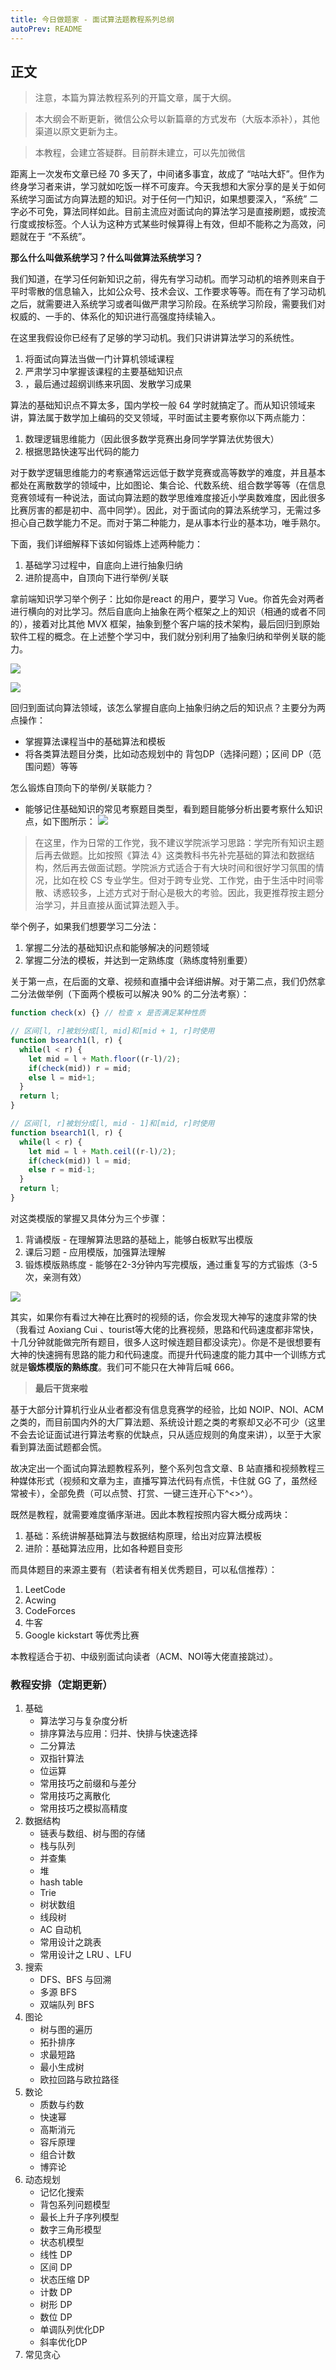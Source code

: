 ```yaml
---
title: 今日做题家 - 面试算法题教程系列总纲
autoPrev: README
---
```


## 正文
> 注意，本篇为算法教程系列的开篇文章，属于大纲。

> 本大纲会不断更新，微信公众号以新篇章的方式发布（大版本添补），其他渠道以原文更新为主。

> 本教程，会建立答疑群。目前群未建立，可以先加微信

距离上一次发布文章已经 70 多天了，中间诸多事宜，故成了 “咕咕大虾”。但作为终身学习者来讲，学习就如吃饭一样不可废弃。今天我想和大家分享的是关于如何系统学习面试方向算法题的知识。对于任何一门知识，如果想要深入，“系统” 二字必不可免，算法同样如此。目前主流应对面试向的算法学习是直接刷题，或按流行度或按标签。个人认为这种方式某些时候算得上有效，但却不能称之为高效，问题就在于 “不系统”。

**那么什么叫做系统学习？什么叫做算法系统学习？**

我们知道，在学习任何新知识之前，得先有学习动机。而学习动机的培养则来自于平时零散的信息输入，比如公众号、技术会议、工作要求等等。而在有了学习动机之后，就需要进入系统学习或者叫做严肃学习阶段。在系统学习阶段，需要我们对权威的、一手的、体系化的知识进行高强度持续输入。

在这里我假设你已经有了足够的学习动机。我们只讲讲算法学习的系统性。
1. 将面试向算法当做一门计算机领域课程
2. 严肃学习中掌握该课程的主要基础知识点
3. ，最后通过超纲训练来巩固、发散学习成果

算法的基础知识点不算太多，国内学校一般 64 学时就搞定了。而从知识领域来讲，算法属于数学加上编码的交叉领域，平时面试主要考察你以下两点能力：
1. 数理逻辑思维能力（因此很多数学竞赛出身同学学算法优势很大）
2. 根据思路快速写出代码的能力

对于数学逻辑思维能力的考察通常远远低于数学竞赛或高等数学的难度，并且基本都处在离散数学的领域中，比如图论、集合论、代数系统、组合数学等等（在信息竞赛领域有一种说法，面试向算法题的数学思维难度接近小学奥数难度，因此很多比赛厉害的都是初中、高中同学）。因此，对于面试向的算法系统学习，无需过多担心自己数学能力不足。而对于第二种能力，是从事本行业的基本功，唯手熟尔。

下面，我们详细解释下该如何锻炼上述两种能力：
1. 基础学习过程中，自底向上进行抽象归纳
2. 进阶提高中，自顶向下进行举例/关联

拿前端知识学习举个例子：比如你是react 的用户，要学习 Vue。你首先会对两者进行横向的对比学习。然后自底向上抽象在两个框架之上的知识（相通的或者不同的），接着对比其他 MVX 框架，抽象到整个客户端的技术架构，最后回归到原始软件工程的概念。在上述整个学习中，我们就分别利用了抽象归纳和举例关联的能力。

![](./images/1-1.jpg)

![](./images/1-2.jpg)


回归到面试向算法领域，该怎么掌握自底向上抽象归纳之后的知识点？主要分为两点操作：
- 掌握算法课程当中的基础算法和模板
- 将各类算法题目分类，比如动态规划中的 背包DP（选择问题）；区间 DP（范围问题）等等

怎么锻炼自顶向下的举例/关联能力？
- 能够记住基础知识的常见考察题目类型，看到题目能够分析出要考察什么知识点，如下图所示：
![](./images/1-3.jpg)


> 在这里，作为日常的工作党，我不建议学院派学习思路：学完所有知识主题后再去做题。比如按照《算法 4》这类教科书先补完基础的算法和数据结构，然后再去做面试题。学院派方式适合于有大块时间和很好学习氛围的情况，比如在校 CS 专业学生。但对于跨专业党、工作党，由于生活中时间零散、诱惑较多，上述方式对于耐心是极大的考验。因此，我更推荐按主题分治学习，并且直接从面试算法题入手。

举个例子，如果我们想要学习二分法：
1. 掌握二分法的基础知识点和能够解决的问题领域
2. 掌握二分法的模板，并达到一定熟练度（熟练度特别重要）

关于第一点，在后面的文章、视频和直播中会详细讲解。对于第二点，我们仍然拿二分法做举例（下面两个模板可以解决 90% 的二分法考察）：
```javascript
function check(x) {} // 检查 x 是否满足某种性质

// 区间[l, r]被划分成[l, mid]和[mid + 1, r]时使用
function bsearch1(l, r) {
  while(l < r) {
    let mid = l + Math.floor((r-l)/2);
    if(check(mid)) r = mid; 
    else l = mid+1;
  }
  return l;
}

// 区间[l, r]被划分成[l, mid - 1]和[mid, r]时使用
function bsearch1(l, r) {
  while(l < r) {
    let mid = l + Math.ceil((r-l)/2);
    if(check(mid)) l = mid; 
    else r = mid-1;
  }
  return l;
}
```

对这类模版的掌握又具体分为三个步骤：
1. 背诵模版 - 在理解算法思路的基础上，能够白板默写出模版
2. 课后习题 - 应用模版，加强算法理解
3. 锻炼模版熟练度 - 能够在2-3分钟内写完模版，通过重复写的方式锻炼（3-5次，亲测有效）

![](./images/1-4.jpg)


其实，如果你有看过大神在比赛时的视频的话，你会发现大神写的速度非常的快（我看过 Aoxiang Cui 、tourist等大佬的比赛视频，思路和代码速度都非常快，十几分钟就能做完所有题目，很多人这时候连题目都没读完）。你是不是很想要有大神的快速拥有思路的能力和代码速度。而提升代码速度的能力其中一个训练方式就是**锻炼模版的熟练度**。我们可不能只在大神背后喊 666。

> **最后干货来啦**

基于大部分计算机行业从业者都没有信息竞赛学的经验，比如 NOIP、NOI、ACM 之类的，而目前国内外的大厂算法题、系统设计题之类的考察却又必不可少（这里不会去论证面试进行算法考察的优缺点，只从适应规则的角度来讲），以至于大家看到算法面试题都会慌。

故决定出一个面试向算法题教程系列，整个系列包含文章、B 站直播和视频教程三种媒体形式（视频和文章为主，直播写算法代码有点慌，卡住就 GG 了，虽然经常被卡），全部免费（可以点赞、打赏、一键三连开心下^<>^）。

既然是教程，就需要难度循序渐进。因此本教程按照内容大概分成两块：
1. 基础：系统讲解基础算法与数据结构原理，给出对应算法模板
2. 进阶：基础算法应用，比如各种题目变形

而具体题目的来源主要有（若读者有相关优秀题目，可以私信推荐）：
1. LeetCode
2. Acwing
3. CodeForces
4. 牛客
5. Google kickstart 等优秀比赛


本教程适合于初、中级别面试向读者（ACM、NOI等大佬直接跳过）。

### 教程安排（定期更新）
1. 基础
   - 算法学习与复杂度分析
   - 排序算法与应用：归并、快排与快速选择
   - 二分算法
   - 双指针算法
   - 位运算
   - 常用技巧之前缀和与差分
   - 常用技巧之离散化
   - 常用技巧之模拟高精度
2. 数据结构 
   - 链表与数组、树与图的存储
   - 栈与队列
   - 并查集
   - 堆
   - hash table
   - Trie
   - 树状数组
   - 线段树
   - AC 自动机
   - 常用设计之跳表
   - 常用设计之 LRU 、LFU
3. 搜索 
   - DFS、BFS 与回溯
   - 多源 BFS
   - 双端队列 BFS
4. 图论 
   - 树与图的遍历
   - 拓扑排序
   - 求最短路
   - 最小生成树
   - 欧拉回路与欧拉路径
5. 数论 
   - 质数与约数
   - 快速幂
   - 高斯消元
   - 容斥原理
   - 组合计数
   - 博弈论
6. 动态规划
   - 记忆化搜索
   - 背包系列问题模型
   - 最长上升子序列模型
   - 数字三角形模型
   - 状态机模型
   - 线性 DP
   - 区间 DP
   - 状态压缩 DP
   - 计数 DP
   - 树形 DP
   - 数位 DP
   - 单调队列优化DP
   - 斜率优化DP
7. 常见贪心